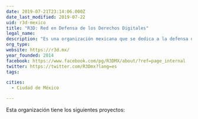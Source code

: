 ```yaml
---
date: 2019-07-21T23:14:06.000Z
date_last_modified: 2019-07-22
uid: r3d-mexico
title: "R3D: Red en Defensa de los Derechos Digitales"
legal_name: 
description: "Es una organización mexicana que se dedica a la defensa de los derechos digitales utilizando herramientas de comunicación para la incidencia."
org_type: 
website: https://r3d.mx/
year_founded: 2014
facebook: https://www.facebook.com/pg/R3DMX/about/?ref=page_internal
twitter: https://twitter.com/R3Dmx?lang=es
tags:

cities: 
  - Ciudad de México

---
```


Esta organización tiene los siguientes proyectos:


